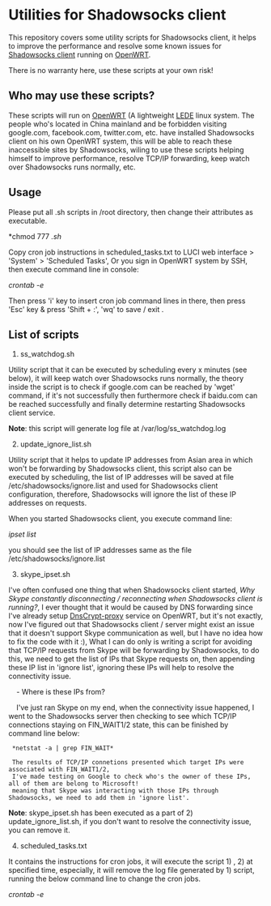 # Utilities for Shadowsocks client

This repository covers some utility scripts for Shadowsocks client, it helps to improve the performance 
and resolve some known issues for <a href="https://github.com/shadowsocks/openwrt-shadowsocks">Shadowsocks client</a> running on <a href="https://openwrt.org/">OpenWRT</a>.

There is no warranty here, use these scripts at your own risk!

## Who may use these scripts?

These scripts will run on <a href="https://openwrt.org/">OpenWRT</a> (A lightweight <a href="http://lede-project.org">LEDE</a> linux system.
The people who's located in China mainland and be forbidden visiting google.com, facebook.com, twitter.com, etc. have installed Shadowsocks client on his own OpenWRT system, this will be able to reach these inaccessible sites by Shadowsocks,  wiling to use these scripts helping himself to improve performance, resolve TCP/IP forwarding, keep watch over Shadowsocks runs normally, etc.

## Usage
Please put all .sh scripts in /root directory, then change their attributes as executable.

*chmod 777 *.sh*

Copy cron job instructions in scheduled_tasks.txt to LUCI web interface > 'System' > 'Scheduled Tasks',
Or you sign in OpenWRT system by SSH, then execute command line in console:

*crontab -e*

Then press 'i' key to insert cron job command lines in there, then press 'Esc' key & press 'Shift + :', 'wq' to save / exit .

## List of scripts

1. ss_watchdog.sh

Utility script that it can be executed by scheduling every x minutes (see below), it will keep watch over Shadowsocks runs normally, the theory inside the script is to check if google.com can be reached by 'wget' command, if it's not successfully then furthermore check if baidu.com can be reached successfully and finally determine restarting Shadowsocks client service.

**Note**: this script will generate log file at /var/log/ss_watchdog.log

2. update_ignore_list.sh

Utility script that it helps to update IP addresses from Asian area in which won't be forwarding by Shadowsocks client, this script also can be executed by scheduling, the list of IP addresses will be saved at file /etc/shadowsocks/ignore.list and used for Shadowsocks client configuration, therefore, Shadowsocks will ignore the list of these IP addresses on requests.

When you started Shadowsocks client, you execute command line:

*ipset list*

you should see the list of IP addresses same as the file /etc/shadowsocks/ignore.list

3. skype_ipset.sh

I've often confused one thing that when Shadowsocks client started, *Why Skype constantly disconnecting / reconnecting when Shadowsocks client is running?*, I ever thought that it would be caused by DNS forwarding since I've already setup [DnsCrypt-proxy](https://wiki.openwrt.org/inbox/dnscrypt) service on OpenWRT, but it's not exactly, now I've figured out that Shadowsocks client / server might exist an issue that it doesn't support Skype communication as well, but I have no idea how to fix the code with it :), What I can do only is writing a script for avoiding that TCP/IP requests from Skype will be forwarding by Shadowsocks, to do this, we need to get the list of IPs that Skype requests on, then appending these IP list in 'ignore list', ignoring these IPs will help to resolve the connectivity issue.

     - Where is these IPs from?
     
     I've just ran Skype on my end, when the connectivity issue happened, 
     I went to the Shadowsocks server then checking to see which TCP/IP connections staying on FIN_WAIT1/2 state, 
     this can be finished by command line below:

     *netstat -a | grep FIN_WAIT*

     The results of TCP/IP connetions presented which target IPs were associated with FIN_WAIT1/2, 
     I've made testing on Google to check who's the owner of these IPs, all of them are belong to Microsoft! 
     meaning that Skype was interacting with those IPs through Shadowsocks, we need to add them in 'ignore list'.

**Note**: skype_ipset.sh has been executed as a part of 2) update_ignore_list.sh, if you don't want to resolve the connectivity issue, you can remove it.

4. scheduled_tasks.txt

It contains the instructions for cron jobs, it will execute the script 1) , 2) at specified time, especially, it will remove the log file generated by 1) script, running the below command line to change the cron jobs.

*crontab -e*
